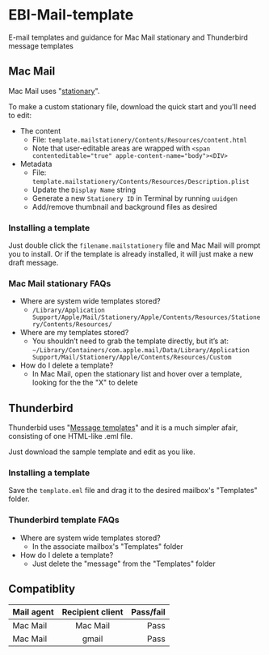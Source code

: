 # EBI-Mail-template
E-mail templates and guidance for Mac Mail stationary and Thunderbird message templates

## Mac Mail
Mac Mail uses "[stationary](http://www.instructables.com/id/Easy-Customizing-of-Apple-Mail-Stationary/)".

To make a custom stationary file, download the quick start and you'll need to edit:
- The content
  - File: `template.mailstationery/Contents/Resources/content.html`
  - Note that user-editable areas are wrapped with `<span contenteditable="true" apple-content-name="body"><DIV>`
- Metadata
  - File: `template.mailstationery/Contents/Resources/Description.plist`
  - Update the `Display Name` string
  - Generate a new `Stationery ID` in Terminal by running `uuidgen`
  - Add/remove thumbnail and background files as desired
  
### Installing a template
Just double click the `filename.mailstationery` file and Mac Mail will prompt you to install. Or if the template is already installed, it will just make a new draft message.

### Mac Mail stationary FAQs
- Where are system wide templates stored?
  - `/Library/Application Support/Apple/Mail/Stationery/Apple/Contents/Resources/Stationery/Contents/Resources/`
- Where are my templates stored?
  - You shouldn’t need to grab the template directly, but it’s at: `~/Library/Containers/com.apple.mail/Data/Library/Application Support/Mail/Stationery/Apple/Contents/Resources/Custom`
- How do I delete a template?
  - In Mac Mail, open the stationary list and hover over a template, looking for the the "X" to delete

## Thunderbird
Thunderbid uses "[Message templates](http://kb.mozillazine.org/Message_templates)" and it is a much simpler afair, consisting of one HTML-like .eml file.

Just download the sample template and edit as you like.

### Installing a template
Save the `template.eml` file and drag it to the desired mailbox's "Templates" folder.

### Thunderbird template FAQs
- Where are system wide templates stored?
  - In the associate mailbox's "Templates" folder
- How do I delete a template?
  - Just delete the "message" from the "Templates" folder
  



## Compatiblity
| Mail agent     | Recipient client | Pass/fail  |
| ------------- |:-------------:| -----:|
| Mac Mail      | Mac Mail | Pass |
| Mac Mail      | gmail | Pass |
